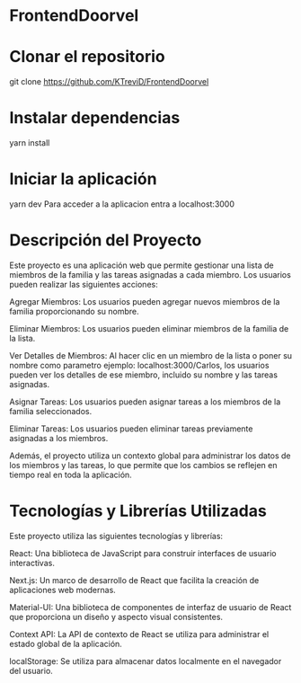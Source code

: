 # FrontendDoorvel
# Clonar el repositorio
git clone https://github.com/KTreviD/FrontendDoorvel

# Instalar dependencias
yarn install

# Iniciar la aplicación
yarn dev
Para acceder a la aplicacion entra a localhost:3000

# Descripción del Proyecto
Este proyecto es una aplicación web que permite gestionar una lista de miembros de la familia y las tareas asignadas a cada miembro. Los usuarios pueden realizar las siguientes acciones:

Agregar Miembros: Los usuarios pueden agregar nuevos miembros de la familia proporcionando su nombre.

Eliminar Miembros: Los usuarios pueden eliminar miembros de la familia de la lista.

Ver Detalles de Miembros: Al hacer clic en un miembro de la lista o poner su nombre como parametro ejemplo: localhost:3000/Carlos, los usuarios pueden ver los detalles de ese miembro, incluido su nombre y las tareas asignadas.

Asignar Tareas: Los usuarios pueden asignar tareas a los miembros de la familia seleccionados.

Eliminar Tareas: Los usuarios pueden eliminar tareas previamente asignadas a los miembros.

Además, el proyecto utiliza un contexto global para administrar los datos de los miembros y las tareas, lo que permite que los cambios se reflejen en tiempo real en toda la aplicación.

# Tecnologías y Librerías Utilizadas
Este proyecto utiliza las siguientes tecnologías y librerías:

React: Una biblioteca de JavaScript para construir interfaces de usuario interactivas.

Next.js: Un marco de desarrollo de React que facilita la creación de aplicaciones web modernas.

Material-UI: Una biblioteca de componentes de interfaz de usuario de React que proporciona un diseño y aspecto visual consistentes.

Context API: La API de contexto de React se utiliza para administrar el estado global de la aplicación.

localStorage: Se utiliza para almacenar datos localmente en el navegador del usuario.
